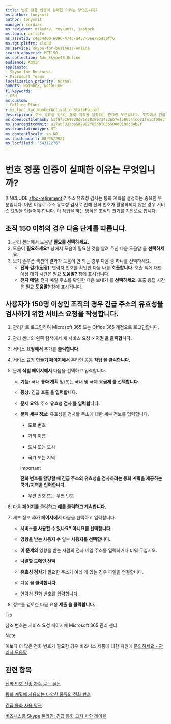 ```yaml
---
title: 번호 정품 인증이 실패한 이유는 무엇입니까?
ms.author: tonysmit
author: tonysmit
manager: serdars
ms.reviewer: mikedav, roykuntz, jastark
ms.topic: article
ms.assetid: c4e54d00-e096-474c-a457-56e785439ff6
ms.tgt.pltfrm: cloud
ms.service: skype-for-business-online
search.appverid: MET150
ms.collection: Adm_Skype4B_Online
audience: Admin
appliesto:
- Skype for Business
- Microsoft Teams
localization_priority: Normal
ROBOTS: NOINDEX, NOFOLLOW
f1.keywords:
- CSH
ms.custom:
- Calling Plans
- ms.lync.lac.NumberActivationStateFailed
description: 주소 유효성 검사는 통화 계획을 설정하는 중요한 부분입니다. 조직에서 긴급 응답 서비스에서 사용할 수 있는 긴급 호출 주소를 제공합니다.
ms.openlocfilehash: b1f9f8269028d81e7819972472bb7efb8054fc671fe1cf08e3f643f668449498
ms.sourcegitcommit: a17ad3332ca5d2997f85db7835500d8190c34b2f
ms.translationtype: MT
ms.contentlocale: ko-KR
ms.lasthandoff: 08/05/2021
ms.locfileid: "54312276"
---
```

# <a name="why-has-number-activation-failed"></a>번호 정품 인증이 실패한 이유는 무엇입니까?

[!INCLUDE [sfbo-retirement](../../Hub/includes/sfbo-retirement.md)]?
주소 유효성 검사는 통화 계획을 설정하는 중요한 부분입니다. 어떤 이유로 주소 유효성 검사로 인해 전화 번호가 활성화되지 않은 경우 서비스 요청을 만들어야 합니다. 이 작업을 하는 방식은 조직의 크기를 기반으로 합니다.
  
## <a name="for-organizations-150-or-less-follow-these-steps"></a>조직 150 이하의 경우 다음 단계를 따릅니다.
1. 관리 센터에서 도움말 **필요를 선택하세요.**
2. 도움이 **필요하세요?** 창에서 도움이 필요한 것을 알려 주신 다음 도움말 을 **선택하세요.**
3. 보기 솔루션 섹션의 결과가 도움이 안 되는 경우 다음 중 하나를 선택하세요. 
    - **전화 걸기(권장)**: 연락처 번호를 확인한 다음 나를 **호출합니다.** 호출 백에 대한 예상 대기 시간은 필요 **도움말?** 창에 표시됩니다.
    - **전자 메일**: 전자 메일 주소를 확인한 다음 보내기 를 **선택하세요.** 호출 응답 시간은 필요 **도움말?** 창에 표시됩니다.

## <a name="for-organizations-with-more-than-150-users-create-a-service-request-to-validate-an-emergency-address"></a>사용자가 150명 이상인 조직의 경우 긴급 주소의 유효성을 검사하기 위한 서비스 요청을 작성합니다.

1. 관리자로 로그인하여 Microsoft 365 또는 Office 365 계정으로 로그인합니다.
    
2. 관리 센터의 왼쪽 탐색에서 새 서비스 요청  >  **지원 을 클릭합니다.**
    
3. 서비스 **요청에서** 추가를 **클릭합니다.**
    
4. 서비스 요청 **만들기 페이지에서** 온라인 공동 **작업 을 클릭합니다.**
    
5. 문제 **식별 페이지에서** 다음을 선택하고 입력합니다.
    
   - **기능:** 국내 **통화 계획** 및/또는 국내 및 국제 **요금제 를 선택합니다.**
    
   - **증상:** 긴급 **호출 을 입력합니다.**
    
   - **문제 요약:** 주소 **유효성 검사 를 입력합니다.**
    
   - **문제 세부 정보:** 유효성을 검사할 주소에 대한 세부 정보를 입력합니다.
    
      - 도로 번호
    
      - 거리 이름
    
      - 도시 또는 도시
    
      - 국가 또는 지역
    
     > [!IMPORTANT]
     > **전화 번호를 할당할 때 긴급 주소의 유효성을 검사하려는 통화 계획을 제공하는 국가/지역을 입력합니다.**
  
      - 우편 번호 또는 우편 번호
    
6. 다음 **페이지를** 클릭하고 **예를 클릭하고 계속합니다.**
    
7. 세부 정보 **추가 페이지에서** 다음을 선택하고 입력합니다.
    
   - **서비스를 사용할 수 있나요?** **아니요를 선택합니다.**
    
   - **영향을 받는 사용자 수** 일부 **사용자를 선택합니다.**
    
   - **이 문제의** 영향을 받는 사람의 전자 메일 주소를 입력하거나 비워 두십시오.
    
   - **나열할 도메인 선택**
    
   - **유효성 검사가** 필요한 주소가 여러 개 있는 경우 파일을 연결합니다.
    
   - 다음 **을 클릭합니다.**
    
   - 연락처 전화 번호를 입력합니다.
    
8. 정보를 검토한 다음 요청 **제출 을 클릭합니다.**
    
> [!TIP]
> 참조 번호는 서비스 요청  페이지에 Microsoft 365 관리 센터.

> [!NOTE]
> 이보다 더 많은 전화 번호가 필요한 경우 비즈니스 제품에 대한 지원에 [문의하세요 - 관리자 도움말](https://support.office.com/article/32a17ca7-6fa0-4870-8a8d-e25ba4ccfd4b)

  
## <a name="related-topics"></a>관련 항목
[전화 번호 전송 자주 묻는 질문](/microsoftteams/transferring-phone-numbers-common-questions)

[통화 계획에 사용되는 다양한 종류의 전화 번호](/microsoftteams/different-kinds-of-phone-numbers-used-for-calling-plans)

[긴급 통화 사용 약관](/microsoftteams/emergency-calling-terms-and-conditions)

[비즈니스용 Skype 온라인: 긴급 통화 고지 사항 레이블](https://github.com/MicrosoftDocs/OfficeDocs-SkypeForBusiness/blob/live/Teams/downloads/emergency-calling/emergency-calling-label-(en-us)-(v.1.0).zip?raw=true)
  
 
